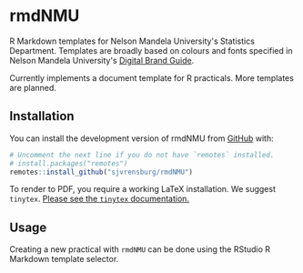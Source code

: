 
# rmdNMU

<!-- badges: start -->
<!-- badges: end -->

R Markdown templates for Nelson Mandela University's Statistics Department.
Templates are broadly based on colours and fonts specified in Nelson Mandela
University's [Digital Brand Guide](https://staff.mandela.ac.za/staff/media/Store/documents/InstID/Manual/Nelson-Mandela-University-Digital-Brand-Guide.pdf).

Currently implements a document template for R practicals. More templates are planned.

## Installation

You can install the development version of rmdNMU from [GitHub](https://github.com/) with:

``` r
# Uncomment the next line if you do not have `remotes` installed.
# install.packages("remotes")
remotes::install_github("sjvrensburg/rmdNMU")
```

To render to PDF, you require a working LaTeX installation. We suggest `tinytex`. [Please see the `tinytex` documentation.](https://yihui.org/tinytex/)

## Usage

Creating a new practical with `rmdNMU` can be done using the RStudio R Markdown template selector.

